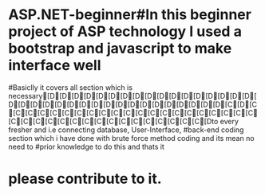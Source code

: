 # ASP.NET-beginner#In this beginner project of ASP technology I used a bootstrap and javascript to make interface well

#Basiclly it covers all section which is necessary[D[D[D[D[D[D[D[D[D[D[D[D[D[D[D[D[D[D[D[D[D[D[D[D[D[D[D[D[D[D[D[D[D[D[D[C[D[C[C[C[C[C[C[C[C[C[C[C[C[C[C[C[C[C[C[C[C[C[C[C[C[C[C[C[C[C[C[C[C[C[C[C[C[C[Dto every fresher and i.e connecting database, User-Interface,
#back-end coding section which i have done with brute force method coding and its mean no need to
#prior knowledge to do this and thats it
# please contribute to it.
